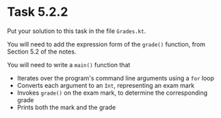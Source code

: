 # Task 5.2.2

Put your solution to this task in the file `Grades.kt`.

You will need to add the expression form of the `grade()` function, from
Section 5.2 of the notes.

You will need to write a `main()` function that

* Iterates over the program's command line arguments using a `for` loop
* Converts each argument to an `Int`, representing an exam mark
* Invokes `grade()` on the exam mark, to determine the corresponding grade
* Prints both the mark and the grade
